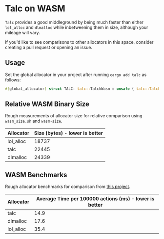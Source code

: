 # Talc on WASM

`Talc` provides a good middleground by being much faster than either `lol_alloc` and `dlmalloc` while inbetweening them in size, although your mileage will vary.

If you'd like to see comparisons to other allocators in this space, consider creating a pull request or opening an issue.

## Usage
Set the global allocator in your project after running `cargo add talc` as follows:

```rust
#[global_allocator] struct TALC: talc::TalckWasm = unsafe { talc::TalckWasm::new_global() };
```

## Relative WASM Binary Size

Rough measurements of allocator size for relative comparison using `wasm_size.sh` and `wasm-size`.

| Allocator | Size (bytes) - lower is better |
| --------- | ----- |
| lol_alloc | 18737 |
| talc      | 22445 |
| dlmalloc  | 24339 |

## WASM Benchmarks

Rough allocator benchmarks for comparison from [this project](https://github.com/SFBdragon/wasm-alloc-bench).

| Allocator | Average Time per 100000 actions (ms) - lower is better |
|-----------|--------------|
| talc      | 14.9         |
| dlmalloc  | 17.6         |
| lol_alloc | 35.4         |

